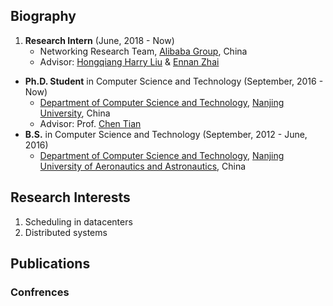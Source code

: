 ## Biography
1. **Research Intern** (June, 2018 - Now)  
   * Networking Research Team, [Alibaba Group](https://www.alibabagroup.com/en/global/home), China  
   * Advisor: [Hongqiang Harry Liu](http://www.hongqiangliu.com/) & [Ennan Zhai](https://ennanzhai.github.io/)
- **Ph.D. Student** in Computer Science and Technology (September, 2016 - Now)  
   * [Department of Computer Science and Technology](http://cs.nju.edu.cn/), [Nanjing University](https://www.nju.edu.cn/), China  
   * Advisor: Prof. [Chen Tian](https://cs.nju.edu.cn/tianchen/)
- **B.S.** in Computer Science and Technology (September, 2012 - June, 2016)  
   * [Department of Computer Science and Technology](http://cs.nuaa.edu.cn/), [Nanjing University of Aeronautics and Astronautics](http://www.nuaa.edu.cn/), China

## Research Interests
  1. Scheduling in datacenters
  2. Distributed systems

## Publications
  ### Confrences
    
  
